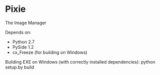 Pixie
=====

The Image Manager

Depends on:
* Python 2.7
* PySide 1.2
* cx_Freeze (for building on Windows)

Building EXE on Windows (with correctly installed dependencies):
python setup.by build